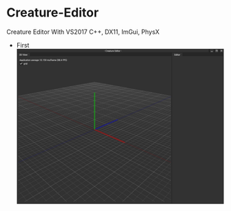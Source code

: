 # Creature-Editor
Creature Editor With VS2017 C++, DX11, ImGui, PhysX

- First
![](https://github.com/jjuiddong/Creature-Editor/blob/master/Doc/first.jpg?raw=true)


